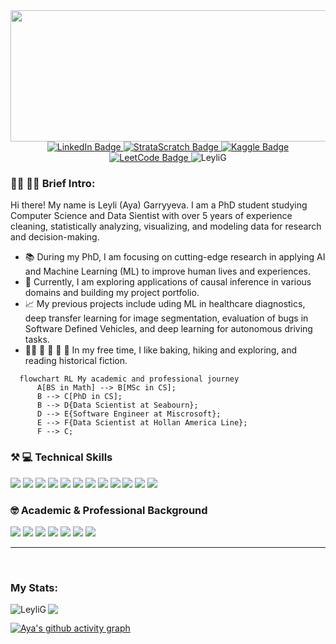 <div id="header" align="center">
  <img src="https://media.dev.to/cdn-cgi/image/width=1000,height=420,fit=cover,gravity=auto,format=auto/https%3A%2F%2Fdev-to-uploads.s3.amazonaws.com%2Fuploads%2Farticles%2F6j12mt2561boffqnrf2i.gif" width="650" height="210"/>
</div>

<div id="badges" align="Center">
  <a href="https://www.linkedin.com/in/leyligarryyeva/" onclick="window.open(this.href,'_blank');return false;">
    <img src="https://img.shields.io/badge/LINKEDIN-blue?style=for-the-badge&logo=linkedin&logoColor=white" alt="LinkedIn Badge"/>
  </a>
  <a href="https://platform.stratascratch.com/user/aia_cubed" onclick="window.open(this.href,'_blank');return false;">
    <img src="https://img.shields.io/badge/STRATASCRATCH-green?style=for-the-badge&logo=stratascratch&logoColor=white" alt="StrataScratch Badge"/>
  </a>
  <a href="https://www.kaggle.com/ayagarryyeva" onclick="window.open(this.href,'_blank');return false;">
    <img src="https://img.shields.io/badge/Kaggle-333333?style=for-the-badge&logo=kaggle&logoColor=blue" alt="Kaggle Badge"/>
  </a>
  <a href="https://leetcode.com/u/lgarryyeva/" onclick="window.open(this.href,'_blank');return false;">
    <img src="https://img.shields.io/badge/Leetcode-333333?style=for-the-badge&logo=leetcode&logoColor=yellow" alt="LeetCode Badge"/>
  </a>
  <img src="https://komarev.com/ghpvc/?username=LeyliG&label=Profile%20views&color=red&style=for-the-badge" alt="LeyliG"/> 
  </p>
</div>

### :woman_student:  :woman_technologist: Brief Intro:

Hi there! My name is Leyli (Aya) Garryyeva. I am a PhD student studying Computer Science and Data Sientist with over 5 years of experience cleaning, statistically analyzing, visualizing, and modeling data for research and decision-making.

- 📚 During my PhD, I am focusing on cutting-edge research in applying AI and Machine Learning (ML) to improve human lives and experiences.
- 🌱 Currently, I am exploring applications of causal inference in various domains and building my project portfolio.
- 📈 My previous projects include uding ML in healthcare diagnostics, deep transfer learning for image segmentation, evaluation of bugs in Software Defined Vehicles, and deep learning for autonomous driving tasks.
- :woman_cook: 🥾 🌳 🌊 📖 In my free time, I like baking, hiking and exploring, and reading historical fiction. 

```mermaid
  flowchart RL My academic and professional journey
      A[BS in Math] --> B[MSc in CS];
      B --> C[PhD in CS];
      B --> D{Data Scientist at Seabourn};
      D --> E{Software Engineer at Miscrosoft};
      E --> F{Data Scientist at Hollan America Line};
      F --> C;
```

<h3 align="left">⚒️ 💻 Technical Skills </h3>

![](https://img.shields.io/badge/Python-3776AB?style=flat&logo=python&logoColor=white)
![](https://img.shields.io/badge/R-3776AB?style=flat&logo=r&logoColor=white)
![](https://img.shields.io/badge/Snowflake-29B5E8?style=flat&logo=snowflake&logoColor=white)
![](https://img.shields.io/badge/Oracle_DB-F80000?style=flat&logo=oracle&logoColor=white)
![](https://img.shields.io/badge/MySQL-4479A1?style=flat&logo=mysql&logoColor=white)
![](https://img.shields.io/badge/Git-F05032?style=flat&logo=git&logoColor=white)
![](https://img.shields.io/badge/Power_BI-F2C811?style=flat&logo=microsoft-power-bi&logoColor=white)
![](https://img.shields.io/badge/Tableau-E97627?style=flat&logo=tableau&logoColor=white)
![](https://img.shields.io/badge/Jira-2018FF?style=flat&logo=jira&logoColor=white)
![](https://img.shields.io/badge/Trello-0079BF?style=flat&logo=trello&logoColor=white)
![](https://img.shields.io/badge/Machine_Learning-FF6F61?style=flat&logoColor=white)
![](https://img.shields.io/badge/Deep_Learning-C4C9CC?style=flat&logoColor=white)

<h3 align="left"> 🤓 Academic & Professional Background </h3>

![](https://img.shields.io/badge/Data_Science-E4F0F6?style=flat&logoColor=white)
![](https://img.shields.io/badge/Operations_Research-EEF6EC?style=flat&logoColor=white)
![](https://img.shields.io/badge/Mathematics-F7F0FA?style=flat&logoColor=white)
![](https://img.shields.io/badge/Computer_Science-E4F7FA?style=flat&logoColor=white)
![](https://img.shields.io/badge/Economics-EDEFF4?style=flat&logoColor=white)
![](https://img.shields.io/badge/Finance-D6ECD2?style=flat&logoColor=white)
![](https://img.shields.io/badge/Public_Policy-BDECF3?style=flat&logoColor=white)
</div>

---
<br/>
<h3 align="left">My Stats:</h3>
<p><img align="left" src="https://github-readme-stats.vercel.app/api/top-langs?username=LeyliG&title_color=ef4444&text_color=ffffff&icon_color=f97316&bg_color=3A476F&hide_border=true&show_icons=true&locale=en&layout=compact" alt="LeyliG"  /></p>
<a href="http://www.github.com/LeyliG"><img src="https://github-readme-streak-stats.herokuapp.com/?user=LeyliG&stroke=ffffff&background=3A476F&ring=ef4444&fire=ef4444&currStreakNum=ffffff&currStreakLabel=ef4444&sideNums=ffffff&sideLabels=ffffff&dates=ffffff&hide_border=true" /></a>

[![Aya's github activity graph](https://github-readme-activity-graph.vercel.app/graph?username=LeyliG&bg_color=3A476F&color=ffffff&line=51f565&point=ffffff&area=true&hide_border=true)](https://github.com/LeyliG/github-readme-activity-graph)


<!--
**LeyliG/LeyliG** is a ✨ _special_ ✨ repository because its `README.md` (this file) appears on your GitHub profile.

Here are some ideas to get you started:

- 🔭 I’m currently working on ...
- 🌱 I’m currently learning ...
- 👯 I’m looking to collaborate on ...
- 🤔 I’m looking for help with ...
- 💬 Ask me about ...
- 📫 How to reach me: ...
- 😄 Pronouns: ...
- ⚡ Fun fact: ...


![](https://img.shields.io/badge/FastAPI-009688?style=flat&logo=fastapi&logoColor=white)
![](https://img.shields.io/badge/GraphQL-E434AA?style=flat&logo=graphql&logoColor=white)
![](https://img.shields.io/badge/Node.js-339933?style=flat&logo=node.js&logoColor=white)
![](https://img.shields.io/badge/Airflow-017CEE?style=flat&logo=apache-airflow&logoColor=white)
![](https://img.shields.io/badge/Kubernetes-326CE5?style=flat&logo=kubernetes&logoColor=white)

<\div>




https://www.sitepoint.com/github-profile-readme/
https://mermaid.js.org/syntax/flowchart.html
https://www.atlassian.com/blog/trello/the-how-and-why-behind-trellos-visual-brand-guide

[![Leetcode Stats](https://leetcard.jacoblin.cool/Swetha_Murthy?theme=dark&font=Hind%20Siliguri)](https://leetcode.com/Swetha_Murthy/)

[![Swetha's github activity graph](https://github-readme-activity-graph.vercel.app/graph?username=swethamurthy25&bg_color=000000&color=ffffff&line=51f565&point=ffffff&area=true&hide_border=true)](https://github.com/swethamurthy25/github-readme-activity-graph)

-->
